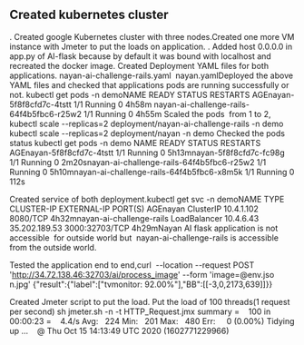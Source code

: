 
## Created kubernetes cluster
. Created google Kubernetes cluster with three nodes.Created one more VM instance with Jmeter to put the loads on application.
. Added host 0.0.0.0 in app.py of AI-flask because by default it was bound with localhost and recreated the docker image.
Created Deployment YAML files for both applications.
nayan-ai-challenge-rails.yaml  nayan.yamlDeployed the above YAML files and checked that applications pods are running successfully or not.
kubectl get pods -n demoNAME READY STATUS RESTARTS AGEnayan-5f8f8cfd7c-4tstt 1/1 Running 0 4h58m nayan-ai-challenge-rails-64f4b5fbc6-r25w2 1/1 Running 0 4h55m Scaled the pods  from 1 to 2, 
kubectl scale --replicas=2 deployment/nayan-ai-challenge-rails -n demo
kubectl scale --replicas=2 deployment/nayan -n demo
Checked the pods status
kubectl get pods -n demo NAME READY STATUS RESTARTS AGEnayan-5f8f8cfd7c-4tstt 1/1 Running 0 5h13mnayan-5f8f8cfd7c-fc98g 1/1 Running 0 2m20snayan-ai-challenge-rails-64f4b5fbc6-r25w2 1/1 Running 0 5h10mnayan-ai-challenge-rails-64f4b5fbc6-x8m5k 1/1 Running 0 112s


Created service of both deployment.kubectl get svc -n demoNAME TYPE CLUSTER-IP EXTERNAL-IP PORT(S) AGEnayan ClusterIP 10.4.1.102 <none> 8080/TCP 4h32mnayan-ai-challenge-rails LoadBalancer 10.4.6.43 35.202.189.53 3000:32703/TCP 4h29mNayan AI flask application is not  accessible  for outside world but  nayan-ai-challenge-rails is accessible from the outside world.

Tested the application end to end,curl  --location --request POST 'http://34.72.138.46:32703/ai/process_image' --form 'image=@env.jso
n.jpg'
{"result":{"label":["tvmonitor: 92.00%"],"BB":[[-3,0,2173,639]]}}

Created Jmeter script to put the load.
Put the load of 100 threads(1 request per second) sh jmeter.sh -n -t HTTP_Request.jmx
summary =    100 in 00:00:23 =    4.4/s Avg:   224 Min:   201 Max:   480 Err:     0 (0.00%)
Tidying up ...    @ Thu Oct 15 14:13:49 UTC 2020 (1602771229966)
